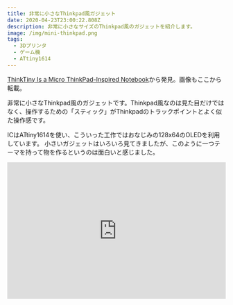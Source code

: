 ```yaml
---
title: 非常に小さなThinkpad風ガジェット
date: 2020-04-23T23:00:22.808Z
description: 非常に小さなサイズのThinkpad風のガジェットを紹介します。
image: /img/mini-thinkpad.png
tags:
  - 3Dプリンタ
  - ゲーム機
  - ATtiny1614
---
```

[ThinkTiny Is a Micro ThinkPad-Inspired Notebook](https://blog.hackster.io/thinktiny-is-a-micro-thinkpad-inspired-notebook-1491434efc83)から発見。画像もここから転載。

非常に小さなThinkpad風のガジェットです。Thinkpad風なのは見た目だけではなく、操作するための「スティック」がThinkpadのトラックポイントとよく似た操作感です。

ICはATtiny1614を使い、こういった工作ではおなじみの128x64のOLEDを利用しています。
小さいガジェットはいろいろ見てきましたが、このように一つテーマを持って物を作るというのは面白いと感じました。

<iframe width="100%" height="315" src="https://www.youtube.com/embed/0wcxMr_ZupM" frameborder="0" allow="accelerometer; autoplay; encrypted-media; gyroscope; picture-in-picture" allowfullscreen></iframe>
